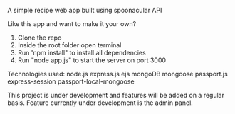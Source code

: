 A simple recipe web app built using spoonacular API

Like this app and want to make it your own?
1. Clone the repo
2. Inside the root folder open terminal
3. Run 'npm install" to install all dependencies
4. Run "node app.js" to start the server on port 3000

Technologies used:
node.js
express.js
ejs
mongoDB
mongoose
passport.js
express-session
passport-local-mongoose

This project is under development and features will be added on a regular basis.
Feature currently under development is the admin panel.
